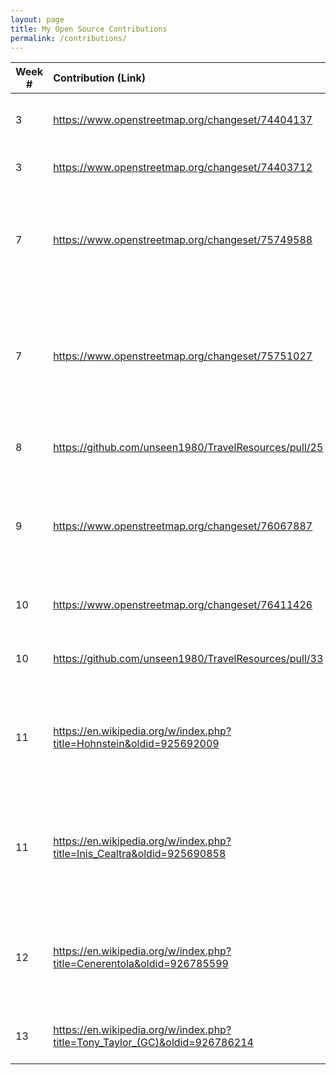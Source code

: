 ```yaml
---
layout: page
title: My Open Source Contributions
permalink: /contributions/
---
```


<!--
Type of the contribution should be "Wikipedia edit", "OpenStreet Map feature", "Project Documentation", "Project Code", "Blog Edit", etc.

The description should include a brief summary of what you did.

Replace the first row below with your contribution.

-->





| Week #       | Contribution (Link)  | Type  | Description |
|---|:---|:---|:---|
|  3  | <https://www.openstreetmap.org/changeset/74404137> | OpenStreet Map Feature | Added recently opened Tiger Sugar with hours. |
|  3  | <https://www.openstreetmap.org/changeset/74403712> | OpenStreet Map Feature | Added Korean Tofu House with hours. |
|  7  | <https://www.openstreetmap.org/changeset/75749588> | OpenStreet Map Feature | Added Chuan Yue, a local and fairly new Szechuan cuisine restaurant great for spice lovers. |  
|  7  | <https://www.openstreetmap.org/changeset/75751027> | OpenStreet Map Feature | Added Chuan Tian Xia, another szechuan restaurant that serves great spicy chinese dishes that will knock your socks off. |  
|  8  | <https://github.com/unseen1980/TravelResources/pull/25> | Project Documentation | Added OpenStreetMap as a map service. |
|  9  | <https://www.openstreetmap.org/changeset/76067887> | OpenStreet Map Feature | Added Holy Crab Boiling, a cajun/creole fusion restaurant that also serves live/raw seafood. |
|  10  | <https://www.openstreetmap.org/changeset/76411426> | OpenStreet Map Feature | Added Kung Fu Tea, a bubble tea shop in 8th Ave Chinatown. |
|  10  | <https://github.com/unseen1980/TravelResources/pull/33> | Project Documentation | Added Open Exchange Rates API as a currency API. |
|  11  | <https://en.wikipedia.org/w/index.php?title=Hohnstein&oldid=925692009> | Wikipedia Edit | Changed the wording of the first sentence for the wikipedia article for the town "Hohnstein". |
|  11  | <https://en.wikipedia.org/w/index.php?title=Inis_Cealtra&oldid=925690858> | Wikipedia Edit | Changed the wording of a sentence in the first paragraph for the wikipedia article for the island "Inis Cealtra". |
|  12  | <https://en.wikipedia.org/w/index.php?title=Cenerentola&oldid=926785599> | Wikipedia Edit| Changed the wording of "17 Years Old" be to consistent with the description with the rest of the cast. |
|  13  | <https://en.wikipedia.org/w/index.php?title=Tony_Taylor_(GC)&oldid=926786214> | Wikipedia Edit | Added a comma break for easier reading. |
